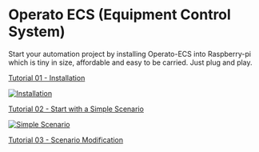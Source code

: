 # Operato ECS (Equipment Control System)

Start your automation project by installing Operato-ECS into Raspberry-pi which is tiny in size, affordable and easy to be carried. Just plug and play.

[Tutorial 01 - Installation](./tutorial-01-installation.md)

[![Installation](https://img.youtube.com/vi/AM6LZ_NcNYM/mqdefault.jpg)](https://youtu.be/AM6LZ_NcNYM)

[Tutorial 02 - Start with a Simple Scenario](./tutorial-02-simple-scenario.md)

[![Simple Scenario](https://img.youtube.com/vi/MdOpjZxVZ_c/mqdefault.jpg)](https://youtu.be/MdOpjZxVZ_c)

[Tutorial 03 - Scenario Modification](./tutorial-03-scenario-modification.md)
